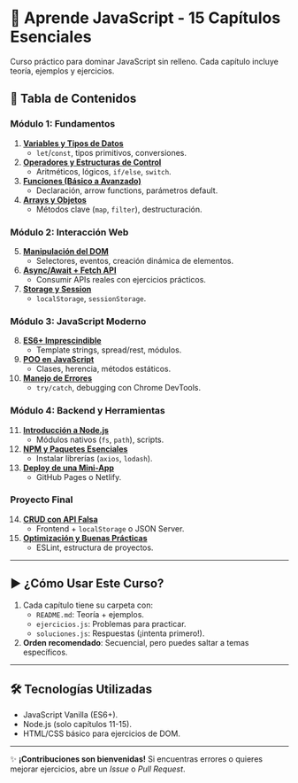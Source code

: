 # 🚀 Aprende JavaScript - 15 Capítulos Esenciales

Curso práctico para dominar JavaScript sin relleno. Cada capítulo incluye teoría, ejemplos y ejercicios.

## 📌 Tabla de Contenidos

### Módulo 1: Fundamentos
1. **[Variables y Tipos de Datos](/dia-1-variables)**  
   - `let`/`const`, tipos primitivos, conversiones.
2. **[Operadores y Estructuras de Control](/dia-2-operadores)**  
   - Aritméticos, lógicos, `if/else`, `switch`.
3. **[Funciones (Básico a Avanzado)](/dia-3-funciones)**  
   - Declaración, arrow functions, parámetros default.
4. **[Arrays y Objetos](/dia-4-arrays-objetos)**  
   - Métodos clave (`map`, `filter`), destructuración.

### Módulo 2: Interacción Web
5. **[Manipulación del DOM](/dia-5-dom)**  
   - Selectores, eventos, creación dinámica de elementos.
6. **[Async/Await + Fetch API](/dia-6-async-fetch)**  
   - Consumir APIs reales con ejercicios prácticos.
7. **[Storage y Session](/dia-7-storage)**  
   - `localStorage`, `sessionStorage`.

### Módulo 3: JavaScript Moderno
8. **[ES6+ Imprescindible](/dia-8-es6)**  
   - Template strings, spread/rest, módulos.
9. **[POO en JavaScript](/dia-9-poo)**  
   - Clases, herencia, métodos estáticos.
10. **[Manejo de Errores](/dia-10-errores)**  
    - `try/catch`, debugging con Chrome DevTools.

### Módulo 4: Backend y Herramientas
11. **[Introducción a Node.js](/dia-11-node)**  
    - Módulos nativos (`fs`, `path`), scripts.
12. **[NPM y Paquetes Esenciales](/dia-12-npm)**  
    - Instalar librerías (`axios`, `lodash`).
13. **[Deploy de una Mini-App](/dia-13-deploy)**  
    - GitHub Pages o Netlify.

### Proyecto Final
14. **[CRUD con API Falsa](/dia-14-crud)**  
    - Frontend + `localStorage` o JSON Server.
15. **[Optimización y Buenas Prácticas](/dia-15-optimizacion)**  
    - ESLint, estructura de proyectos.

---

## ▶️ ¿Cómo Usar Este Curso?
1. Cada capítulo tiene su carpeta con:
   - `README.md`: Teoría + ejemplos.
   - `ejercicios.js`: Problemas para practicar.
   - `soluciones.js`: Respuestas (¡intenta primero!).
2. **Orden recomendado**: Secuencial, pero puedes saltar a temas específicos.

---

## 🛠️ Tecnologías Utilizadas
- JavaScript Vanilla (ES6+).
- Node.js (solo capítulos 11-15).
- HTML/CSS básico para ejercicios de DOM.

---

✨ **¡Contribuciones son bienvenidas!** Si encuentras errores o quieres mejorar ejercicios, abre un *Issue* o *Pull Request*.

